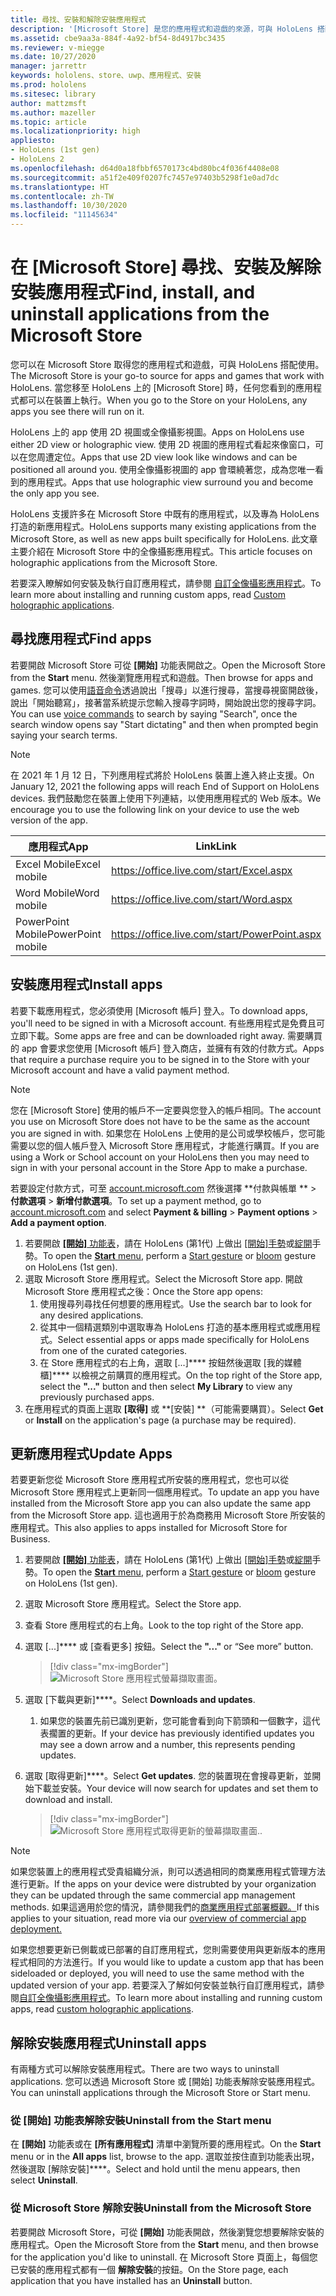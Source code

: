 ```yaml
---
title: 尋找、安裝和解除安裝應用程式
description: '[Microsoft Store] 是您的應用程式和遊戲的來源，可與 HoloLens 搭配使用。  深入瞭解如何尋找、安裝和解除安裝全像攝影應用程式。'
ms.assetid: cbe9aa3a-884f-4a92-bf54-8d4917bc3435
ms.reviewer: v-miegge
ms.date: 10/27/2020
manager: jarrettr
keywords: hololens、store、uwp、應用程式、安裝
ms.prod: hololens
ms.sitesec: library
author: mattzmsft
ms.author: mazeller
ms.topic: article
ms.localizationpriority: high
appliesto:
- HoloLens (1st gen)
- HoloLens 2
ms.openlocfilehash: d64d0a18fbbf6570173c4bd80bc4f036f4408e08
ms.sourcegitcommit: a51f2e409f0207fc7457e97403b5298f1e0ad7dc
ms.translationtype: HT
ms.contentlocale: zh-TW
ms.lasthandoff: 10/30/2020
ms.locfileid: "11145634"
---
```

# <span data-ttu-id="ab47e-105">在 [Microsoft Store] 尋找、安裝及解除安裝應用程式</span><span class="sxs-lookup"><span data-stu-id="ab47e-105">Find, install, and uninstall applications from the Microsoft Store</span></span>

<span data-ttu-id="ab47e-106">您可以在 Microsoft Store 取得您的應用程式和遊戲，可與 HoloLens 搭配使用。</span><span class="sxs-lookup"><span data-stu-id="ab47e-106">The Microsoft Store is your go-to source for apps and games that work with HoloLens.</span></span> <span data-ttu-id="ab47e-107">當您移至 HoloLens 上的 [Microsoft Store] 時，任何您看到的應用程式都可以在裝置上執行。</span><span class="sxs-lookup"><span data-stu-id="ab47e-107">When you go to the Store on your HoloLens, any apps you see there will run on it.</span></span>

<span data-ttu-id="ab47e-108">HoloLens 上的 app 使用 2D 視圖或全像攝影視圖。</span><span class="sxs-lookup"><span data-stu-id="ab47e-108">Apps on HoloLens use either 2D view or holographic view.</span></span> <span data-ttu-id="ab47e-109">使用 2D 視圖的應用程式看起來像窗口，可以在您周遭定位。</span><span class="sxs-lookup"><span data-stu-id="ab47e-109">Apps that use 2D view look like windows and can be positioned all around you.</span></span> <span data-ttu-id="ab47e-110">使用全像攝影視圖的 app 會環繞著您，成為您唯一看到的應用程式。</span><span class="sxs-lookup"><span data-stu-id="ab47e-110">Apps that use holographic view surround you and become the only app you see.</span></span>

<span data-ttu-id="ab47e-111">HoloLens 支援許多在 Microsoft Store 中既有的應用程式，以及專為 HoloLens 打造的新應用程式。</span><span class="sxs-lookup"><span data-stu-id="ab47e-111">HoloLens supports many existing applications from the Microsoft Store, as well as new apps built specifically for HoloLens.</span></span>  <span data-ttu-id="ab47e-112">此文章主要介紹在 Microsoft Store 中的全像攝影應用程式。</span><span class="sxs-lookup"><span data-stu-id="ab47e-112">This article focuses on holographic applications from the Microsoft Store.</span></span>

<span data-ttu-id="ab47e-113">若要深入瞭解如何安裝及執行自訂應用程式，請參閱 [自訂全像攝影應用程式](holographic-custom-apps.md)。</span><span class="sxs-lookup"><span data-stu-id="ab47e-113">To learn more about installing and running custom apps, read [Custom holographic applications](holographic-custom-apps.md).</span></span>

## <span data-ttu-id="ab47e-114">尋找應用程式</span><span class="sxs-lookup"><span data-stu-id="ab47e-114">Find apps</span></span>

<span data-ttu-id="ab47e-115">若要開啟 Microsoft Store 可從 **[開始]** 功能表開啟之。</span><span class="sxs-lookup"><span data-stu-id="ab47e-115">Open the Microsoft Store from the **Start** menu.</span></span> <span data-ttu-id="ab47e-116">然後瀏覽應用程式和遊戲。</span><span class="sxs-lookup"><span data-stu-id="ab47e-116">Then browse for apps and games.</span></span> <span data-ttu-id="ab47e-117">您可以使用[語音命令](hololens-cortana.md)透過說出「搜尋」以進行搜尋，當搜尋視窗開啟後，說出「開始聽寫」，接著當系統提示您輸入搜尋字詞時，開始說出您的搜尋字詞。</span><span class="sxs-lookup"><span data-stu-id="ab47e-117">You can use [voice commands](hololens-cortana.md) to search by saying "Search", once the search window opens say "Start dictating" and then when prompted begin saying your search terms.</span></span>

> [!NOTE]
> <span data-ttu-id="ab47e-118">在 2021 年 1 月 12 日，下列應用程式將於 HoloLens 裝置上進入終止支援。</span><span class="sxs-lookup"><span data-stu-id="ab47e-118">On January 12, 2021 the following apps will reach End of Support on HoloLens devices.</span></span> <span data-ttu-id="ab47e-119">我們鼓勵您在裝置上使用下列連結，以使用應用程式的 Web 版本。</span><span class="sxs-lookup"><span data-stu-id="ab47e-119">We encourage you to use the following link on your device to use the web version of the app.</span></span>

| <span data-ttu-id="ab47e-120">應用程式</span><span class="sxs-lookup"><span data-stu-id="ab47e-120">App</span></span>        | <span data-ttu-id="ab47e-121">Link</span><span class="sxs-lookup"><span data-stu-id="ab47e-121">Link</span></span>                                          |
|------------|-----------------------------------------------|
| <span data-ttu-id="ab47e-122">Excel Mobile</span><span class="sxs-lookup"><span data-stu-id="ab47e-122">Excel mobile</span></span>      | https://office.live.com/start/Excel.aspx      |
| <span data-ttu-id="ab47e-123">Word Mobile</span><span class="sxs-lookup"><span data-stu-id="ab47e-123">Word mobile</span></span>       | https://office.live.com/start/Word.aspx       |
| <span data-ttu-id="ab47e-124">PowerPoint Mobile</span><span class="sxs-lookup"><span data-stu-id="ab47e-124">PowerPoint mobile</span></span> | https://office.live.com/start/PowerPoint.aspx |

## <span data-ttu-id="ab47e-125">安裝應用程式</span><span class="sxs-lookup"><span data-stu-id="ab47e-125">Install apps</span></span>

<span data-ttu-id="ab47e-126">若要下載應用程式，您必須使用 [Microsoft 帳戶] 登入。</span><span class="sxs-lookup"><span data-stu-id="ab47e-126">To download apps, you'll need to be signed in with a Microsoft account.</span></span> <span data-ttu-id="ab47e-127">有些應用程式是免費且可立即下載。</span><span class="sxs-lookup"><span data-stu-id="ab47e-127">Some apps are free and can be downloaded right away.</span></span> <span data-ttu-id="ab47e-128">需要購買的 app 會要求您使用 [Microsoft 帳戶] 登入商店，並擁有有效的付款方式。</span><span class="sxs-lookup"><span data-stu-id="ab47e-128">Apps that require a purchase require you to be signed in to the Store with your Microsoft account and have a valid payment method.</span></span>
> [!NOTE]
> <span data-ttu-id="ab47e-129">您在 [Microsoft Store] 使用的帳戶不一定要與您登入的帳戶相同。</span><span class="sxs-lookup"><span data-stu-id="ab47e-129">The account you use on Microsoft Store does not have to be the same as the account you are signed in with.</span></span> <span data-ttu-id="ab47e-130">如果您在 HoloLens 上使用的是公司或學校帳戶，您可能需要以您的個人帳戶登入 Microsoft Store 應用程式，才能進行購買。</span><span class="sxs-lookup"><span data-stu-id="ab47e-130">If you are using a Work or School account on your HoloLens then you may need to sign in with your personal account in the Store App to make a purchase.</span></span>

<span data-ttu-id="ab47e-131">若要設定付款方式，可至 [account.microsoft.com](https://account.microsoft.com/) 然後選擇 \*\*付款與帳單 \*\* > **付款選項** > **新增付款選項**。</span><span class="sxs-lookup"><span data-stu-id="ab47e-131">To set up a payment method, go to [account.microsoft.com](https://account.microsoft.com/) and select **Payment & billing** > **Payment options** > **Add a payment option**.</span></span>

1. <span data-ttu-id="ab47e-132">若要開啟 [**[開始]** 功能表](holographic-home.md)，請在 HoloLens (第1代) 上做出 [[開始]手勢](https://docs.microsoft.com/hololens/hololens2-basic-usage#start-gesture)或[綻開](hololens1-basic-usage.md)手勢。</span><span class="sxs-lookup"><span data-stu-id="ab47e-132">To open the [**Start** menu](holographic-home.md), perform a [Start gesture](https://docs.microsoft.com/hololens/hololens2-basic-usage#start-gesture) or [bloom](hololens1-basic-usage.md) gesture on HoloLens (1st gen).</span></span>
1. <span data-ttu-id="ab47e-133">選取 Microsoft Store 應用程式。</span><span class="sxs-lookup"><span data-stu-id="ab47e-133">Select the Microsoft Store app.</span></span> <span data-ttu-id="ab47e-134">開啟 Microsoft Store 應用程式之後：</span><span class="sxs-lookup"><span data-stu-id="ab47e-134">Once the Store app opens:</span></span>
   1. <span data-ttu-id="ab47e-135">使用搜尋列尋找任何想要的應用程式。</span><span class="sxs-lookup"><span data-stu-id="ab47e-135">Use the search bar to look for any desired applications.</span></span> 
   1. <span data-ttu-id="ab47e-136">從其中一個精選類別中選取專為 HoloLens 打造的基本應用程式或應用程式。</span><span class="sxs-lookup"><span data-stu-id="ab47e-136">Select essential apps or apps made specifically for HoloLens from one of the curated categories.</span></span>
   1. <span data-ttu-id="ab47e-137">在 Store 應用程式的右上角，選取 [...]\*\*\*\* 按鈕然後選取 [我的媒體櫃]\*\*\*\* 以檢視之前購買的應用程式。</span><span class="sxs-lookup"><span data-stu-id="ab47e-137">On the top right of the Store app, select the **"..."** button and then select **My Library** to view any previously purchased apps.</span></span>
1. <span data-ttu-id="ab47e-138">在應用程式的頁面上選取 **[取得]** 或 \*\*[安裝] \*\*（可能需要購買）。</span><span class="sxs-lookup"><span data-stu-id="ab47e-138">Select **Get** or **Install** on the application's page (a purchase may be required).</span></span>

## <span data-ttu-id="ab47e-139">更新應用程式</span><span class="sxs-lookup"><span data-stu-id="ab47e-139">Update Apps</span></span>
<span data-ttu-id="ab47e-140">若要更新您從 Microsoft Store 應用程式所安裝的應用程式，您也可以從 Microsoft Store 應用程式上更新同一個應用程式。</span><span class="sxs-lookup"><span data-stu-id="ab47e-140">To update an app you have installed from the Microsoft Store app you can also update the same app from the Microsoft Store app.</span></span> <span data-ttu-id="ab47e-141">這也適用于於為商務用 Microsoft Store 所安裝的應用程式。</span><span class="sxs-lookup"><span data-stu-id="ab47e-141">This also applies to apps installed for Microsoft Store for Business.</span></span> 
1. <span data-ttu-id="ab47e-142">若要開啟 [**[開始]** 功能表](holographic-home.md)，請在 HoloLens (第1代) 上做出 [[開始]手勢](https://docs.microsoft.com/hololens/hololens2-basic-usage#start-gesture)或[綻開](hololens1-basic-usage.md)手勢。</span><span class="sxs-lookup"><span data-stu-id="ab47e-142">To open the [**Start** menu](holographic-home.md), perform a [Start gesture](https://docs.microsoft.com/hololens/hololens2-basic-usage#start-gesture) or [bloom](hololens1-basic-usage.md) gesture on HoloLens (1st gen).</span></span>
1. <span data-ttu-id="ab47e-143">選取 Microsoft Store 應用程式。</span><span class="sxs-lookup"><span data-stu-id="ab47e-143">Select the Store app.</span></span>
1. <span data-ttu-id="ab47e-144">查看 Store 應用程式的右上角。</span><span class="sxs-lookup"><span data-stu-id="ab47e-144">Look to the top right of the Store app.</span></span> 
1. <span data-ttu-id="ab47e-145">選取 [...]\*\*\*\* 或 [查看更多] 按鈕。</span><span class="sxs-lookup"><span data-stu-id="ab47e-145">Select the **"..."** or “See more” button.</span></span>

   > [!div class="mx-imgBorder"]
   > ![Microsoft Store 應用程式螢幕擷取畫面。](images/store-update-1.png)

1. <span data-ttu-id="ab47e-147">選取 [下載與更新]\*\*\*\*。</span><span class="sxs-lookup"><span data-stu-id="ab47e-147">Select **Downloads and updates**.</span></span>
    1. <span data-ttu-id="ab47e-148">如果您的裝置先前已識別更新，您可能會看到向下箭頭和一個數字，這代表擱置的更新。</span><span class="sxs-lookup"><span data-stu-id="ab47e-148">If your device has previously identified updates you may see a down arrow and a number, this represents pending updates.</span></span>
1. <span data-ttu-id="ab47e-149">選取 [取得更新]\*\*\*\*。</span><span class="sxs-lookup"><span data-stu-id="ab47e-149">Select **Get updates**.</span></span> <span data-ttu-id="ab47e-150">您的裝置現在會搜尋更新，並開始下載並安裝。</span><span class="sxs-lookup"><span data-stu-id="ab47e-150">Your device will now search for updates and set them to download and install.</span></span> 
 
   > [!div class="mx-imgBorder"]
   > ![Microsoft Store 應用程式取得更新的螢幕擷取畫面..](images/store-update-2.png.jpg)

> [!NOTE]
> <span data-ttu-id="ab47e-152">如果您裝置上的應用程式受貴組織分派，則可以透過相同的商業應用程式管理方法進行更新。</span><span class="sxs-lookup"><span data-stu-id="ab47e-152">If the apps on your device were distrubted by your organization they can be updated through the same commercial app management methods.</span></span> <span data-ttu-id="ab47e-153">如果這適用於您的情況，請參閱我們的[商業應用程式部署概觀。](app-deploy-overview.md)</span><span class="sxs-lookup"><span data-stu-id="ab47e-153">If this applies to your situation, read more via our [overview of commercial app deployment.](app-deploy-overview.md)</span></span>
>
> <span data-ttu-id="ab47e-154">如果您想要更新已側載或已部署的自訂應用程式，您則需要使用與更新版本的應用程式相同的方法進行。</span><span class="sxs-lookup"><span data-stu-id="ab47e-154">If you would like to update a custom app that has been sideloaded or deployed, you will need to use the same method with the updated version of your app.</span></span> <span data-ttu-id="ab47e-155">若要深入了解如何安裝並執行自訂應用程式，請參閱[自訂全像攝影應用程式](holographic-custom-apps.md)。</span><span class="sxs-lookup"><span data-stu-id="ab47e-155">To learn more about installing and running custom apps, read [custom holographic applications](holographic-custom-apps.md).</span></span>

## <span data-ttu-id="ab47e-156">解除安裝應用程式</span><span class="sxs-lookup"><span data-stu-id="ab47e-156">Uninstall apps</span></span>

<span data-ttu-id="ab47e-157">有兩種方式可以解除安裝應用程式。</span><span class="sxs-lookup"><span data-stu-id="ab47e-157">There are two ways to uninstall applications.</span></span>  <span data-ttu-id="ab47e-158">您可以透過 Microsoft Store 或 [開始] 功能表解除安裝應用程式。</span><span class="sxs-lookup"><span data-stu-id="ab47e-158">You can uninstall applications through the Microsoft Store or Start menu.</span></span>

### <span data-ttu-id="ab47e-159">從 [開始] 功能表解除安裝</span><span class="sxs-lookup"><span data-stu-id="ab47e-159">Uninstall from the Start menu</span></span>

<span data-ttu-id="ab47e-160">在 **[開始]** 功能表或在 **[所有應用程式]** 清單中瀏覽所要的應用程式。</span><span class="sxs-lookup"><span data-stu-id="ab47e-160">On the **Start** menu or in the **All apps** list, browse to the app.</span></span> <span data-ttu-id="ab47e-161">選取並按住直到功能表出現，然後選取 [解除安裝]\*\*\*\*。</span><span class="sxs-lookup"><span data-stu-id="ab47e-161">Select and hold until the menu appears, then select **Uninstall**.</span></span>

### <span data-ttu-id="ab47e-162">從 Microsoft Store 解除安裝</span><span class="sxs-lookup"><span data-stu-id="ab47e-162">Uninstall from the Microsoft Store</span></span>

<span data-ttu-id="ab47e-163">若要開啟 Microsoft Store，可從 **[開始]** 功能表開啟，然後瀏覽您想要解除安裝的應用程式。</span><span class="sxs-lookup"><span data-stu-id="ab47e-163">Open the Microsoft Store from the **Start** menu, and then browse for the application you'd like to uninstall.</span></span>  <span data-ttu-id="ab47e-164">在 Microsoft Store 頁面上，每個您已安裝的應用程式都有一個 **解除安裝**的按鈕。</span><span class="sxs-lookup"><span data-stu-id="ab47e-164">On the Store page, each application that you have installed has an **Uninstall** button.</span></span>
